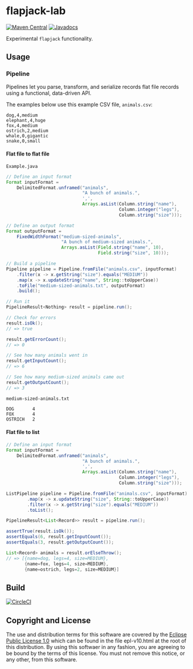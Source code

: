 # flapjack-lab

[![Maven Central](https://maven-badges.herokuapp.com/maven-central/fun.mike/flapjack-lab/badge.svg)](https://maven-badges.herokuapp.com/maven-central/fun.mike/flapjack-lab)
[![Javadocs](https://www.javadoc.io/badge/fun.mike/flapjack-lab.svg)](https://www.javadoc.io/doc/fun.mike/flapjack-lab)

Experimental `flapjack` functionality.

## Usage

### Pipeline

Pipelines let you parse, transform, and serialize records flat file records using a functional, data-driven API.

The examples below use this example CSV file, `animals.csv`:

```
dog,4,medium
elephant,4,huge
fox,4,medium
ostrich,2,medium
whale,0,gigantic
snake,0,small
```

#### Flat file to flat file

`Example.java`

```java
// Define an input format
Format inputFormat =
    DelimitedFormat.unframed("animals",
                             "A bunch of animals.",
                             ',',
                             Arrays.asList(Column.string("name"),
                                           Column.integer("legs"),
                                           Column.string("size")));

// Define an output format
Format outputFormat =
    FixedWidthFormat("medium-sized-animals",
                     "A bunch of medium-sized animals.",
                     Arrays.asList(Field.string("name", 10),
                                   Field.string("size", 10)));

// Build a pipeline
Pipeline pipeline = Pipeline.fromFile("animals.csv", inputFormat)
    .filter(x -> x.getString("size").equals("MEDIUM"))
    .map(x -> x.updateString("name", String::toUpperCase))
    .toFile("medium-sized-animals.txt", outputFormat)
    .build();

// Run it
PipelineResult<Nothing> result = pipeline.run();

// Check for errors
result.isOk();
// => true

result.getErrorCount();
// => 0

// See how many animals went in
result.getInputCount();
// => 6

// See how many medium-sized animals came out
result.getOutputCount();
// => 3
```

`medium-sized-animals.txt`

```
DOG       4
FOX       4
OSTRICH   2
```

#### Flat file to list

```java
// Define an input format
Format inputFormat =
    DelimitedFormat.unframed("animals",
                             "A bunch of animals.",
                             ',',
                             Arrays.asList(Column.string("name"),
                                           Column.integer("legs"),
                                           Column.string("size")));

ListPipeline pipeline = Pipeline.fromFile("animals.csv", inputFormat)
        .map(x -> x.updateString("size", String::toUpperCase))
        .filter(x -> x.getString("size").equals("MEDIUM"))
        .toList();

PipelineResult<List<Record>> result = pipeline.run();

assertTrue(result.isOk());
assertEquals(6, result.getInputCount());
assertEquals(3, result.getOutputCount());

List<Record> animals = result.orElseThrow();
// => [{name=dog, legs=4, size=MEDIUM},
       {name=fox, legs=4, size=MEDIUM},
       {name=ostrich, legs=2, size=MEDIUM}]
```


## Build

[![CircleCI](https://circleci.com/gh/mike706574/flapjack-lab.svg?style=svg)](https://circleci.com/gh/mike706574/flapjack-lab)

## Copyright and License

The use and distribution terms for this software are covered by the
[Eclipse Public License 1.0] which can be found in the file
epl-v10.html at the root of this distribution. By using this softwaer
in any fashion, you are agreeing to be bound by the terms of this
license. You must not remove this notice, or any other, from this
software.

[Eclipse Public License 1.0]: http://opensource.org/licenses/eclipse-1.0.php

